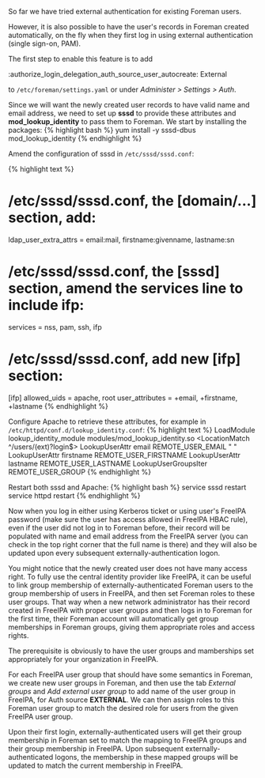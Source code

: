 
So far we have tried external authentication for existing Foreman users.

However, it is also possible to have the user's records in Foreman created automatically, on the fly when they first log in using external authentication (single sign-on, PAM).

The first step to enable this feature is to add

:authorize_login_delegation_auth_source_user_autocreate: External

to `/etc/foreman/settings.yaml` or under *Administer > Settings > Auth*.

Since we will want the newly created user records to have valid name and email address, we need to set up **sssd** to provide these attributes and **mod_lookup_identity** to pass them to Foreman. We start by installing the packages:
{% highlight bash %}
yum install -y sssd-dbus mod_lookup_identity
{% endhighlight %}

Amend the configuration of sssd in `/etc/sssd/sssd.conf`:

{% highlight text %}
# /etc/sssd/sssd.conf, the [domain/...] section, add:
ldap_user_extra_attrs = email:mail, firstname:givenname, lastname:sn

# /etc/sssd/sssd.conf, the [sssd] section, amend the services line to include ifp:
services = nss, pam, ssh, ifp

# /etc/sssd/sssd.conf, add new [ifp] section:
[ifp]
allowed_uids = apache, root
user_attributes = +email, +firstname, +lastname
{% endhighlight %}

Configure Apache to retrieve these attributes, for example in `/etc/httpd/conf.d/lookup_identity.conf`:
{% highlight text %}
LoadModule lookup_identity_module modules/mod_lookup_identity.so
<LocationMatch ^/users/(ext)?login$>
  LookupUserAttr email REMOTE_USER_EMAIL " "
  LookupUserAttr firstname REMOTE_USER_FIRSTNAME
  LookupUserAttr lastname REMOTE_USER_LASTNAME
  LookupUserGroupsIter REMOTE_USER_GROUP
</LocationMatch>
{% endhighlight %}

Restart both sssd and Apache:
{% highlight bash %}
service sssd restart
service httpd restart
{% endhighlight %}

Now when you log in either using Kerberos ticket or using user's FreeIPA password (make sure the user has access allowed in FreeIPA HBAC rule), even if the user did not log in to Foreman before, their record will be populated with name and email address from the FreeIPA server (you can check in the top right corner that the full name is there) and they will also be updated upon every subsequent externally-authentication logon.

You might notice that the newly created user does not have many access right. To fully use the central identity provider like FreeIPA, it can be useful to link group membership of externally-authenticated Foreman users to the group membership of users in FreeIPA, and then set Foreman roles to these user groups. That way when a new network administrator has their record created in FreeIPA with proper user groups and then logs in to Foreman for the first time, their Foreman account will automatically get group memberships in Foreman groups, giving them appropriate roles and access rights.

The prerequisite is obviously to have the user groups and mamberships set appropriately for your organization in FreeIPA.

For each FreeIPA user group that should have some semantics in Foreman, we create new user groups in Foreman, and then use the tab *External groups* and *Add external user group* to add name of the user group in FreeIPA, for Auth source **EXTERNAL**. We can then assign roles to this Foreman user group to match the desired role for users from the given FreeIPA user group.

Upon their first login, externally-authenticated users will get their group membership in Foreman set to match the mapping to FreeIPA groups and their group membership in FreeIPA. Upon subsequent externally-authenticated logons, the membership in these mapped groups will be updated to match the current membership in FreeIPA.
